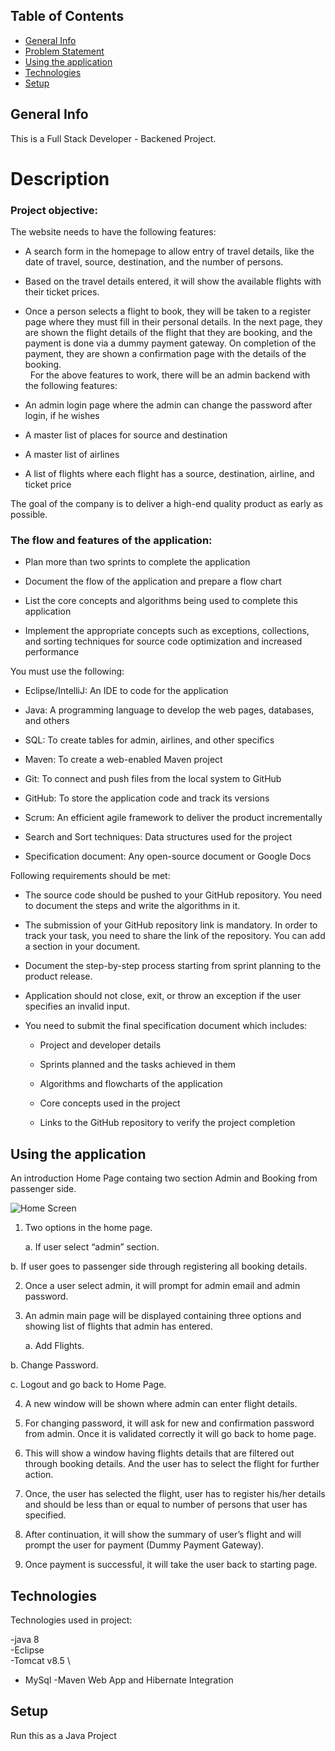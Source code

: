 ## Table of Contents

- [General Info](#General-info)
- [Problem Statement](#Description)
- [Using the application](#Using-the-application)
- [Technologies](#Technologies)
- [Setup](#Setup)

## General Info

This is a Full Stack Developer - Backened Project.

# Description

### Project objective:

The website needs to have the following features:

* A search form in the homepage to allow entry of travel details, like the date of travel, source, destination, and the number of persons.
* Based on the travel details entered, it will show the available flights with their ticket prices.
* Once a person selects a flight to book, they will be taken to a register page where they must fill in their personal details. In the next page, they are shown the flight details of the flight that they are booking, and the payment is done via a dummy payment gateway. On completion of the payment, they are shown a confirmation page with the details of the booking.   
 
For the above features to work, there will be an admin backend with the following features:

* An admin login page where the admin can change the password after login, if he wishes
* A master list of places for source and destination
* A master list of airlines
* A list of flights where each flight has a source, destination, airline, and ticket price
     
The goal of the company is to deliver a high-end quality product as early as possible. 

### The flow and features of the application:

* Plan more than two sprints to complete the application

* Document the flow of the application and prepare a flow chart

* List the core concepts and algorithms being used to complete this application

* Implement the appropriate concepts such as exceptions, collections, and sorting techniques for source code optimization and increased performance


You must use the following:

* Eclipse/IntelliJ: An IDE to code for the application

* Java: A programming language to develop the web pages, databases, and others

* SQL: To create tables for admin, airlines, and other specifics

* Maven: To create a web-enabled Maven project

* Git: To connect and push files from the local system to GitHub

* GitHub: To store the application code and track its versions

* Scrum: An efficient agile framework to deliver the product incrementally

* Search and Sort techniques: Data structures used for the project

* Specification document: Any open-source document or Google Docs


Following requirements should be met:

* The source code should be pushed to your GitHub repository. You need to document the steps and write the algorithms in it.

* The submission of your GitHub repository link is mandatory. In order to track your task, you need to share the link of the repository. You can add a section in your document.

* Document the step-by-step process starting from sprint planning to the product release.

* Application should not close, exit, or throw an exception if the user specifies an invalid input.

* You need to submit the final specification document which includes:

    * Project and developer details

    * Sprints planned and the tasks achieved in them

    * Algorithms and flowcharts of the application

    * Core concepts used in the project

    * Links to the GitHub repository to verify the project completion


## Using the application

An introduction Home Page containg two section Admin and Booking from passenger side.

<img alt = "Home Screen" src = "https://github.com/Instantgaming2356/JAVAFSD-Project02/blob/master/Images/ScreenShot(1618).png">

1. Two options in the home page.

	a. If user select “admin” section.
	
  b. If user goes to passenger side through registering all booking details.
  
2. Once a user select admin, it will prompt for admin email and admin password.

3. An admin main page will be displayed containing three options and showing list of flights that admin has entered.

	a. Add Flights.
	
  b. Change Password.
	
  c. Logout and go back to Home Page.
  
4. A new window will be shown where admin can enter flight details.

5. For changing password, it will ask for new and confirmation password from admin. Once it is validated correctly it will go back to home page.

6. This will show a window having flights details that are filtered out through booking details. And the user has to select the flight for further action.

7. Once, the user has selected the flight, user has to register his/her details and should be less than or equal to number of persons that user has specified.

8. After continuation, it will show the summary of user’s flight and will prompt the user for payment (Dummy Payment Gateway).

9. Once payment is successful, it will take the user back to starting page.


## Technologies

Technologies used in project:

-java 8 \
-Eclipse \
-Tomcat v8.5 \
- MySql
-Maven Web App and Hibernate Integration

## Setup

Run this as a Java Project

```Right-Click on the project in Java IDE and run it as a server.
```
